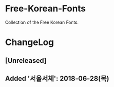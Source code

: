 # Free-Korean-Fonts

Collection of the Free Korean Fonts.

# ChangeLog

## [Unreleased]

## Added '서울서체': 2018-06-28(목)


